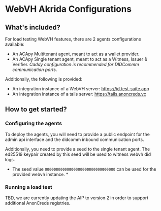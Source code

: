 # WebVH Akrida Configurations

## What's included?
For load testing WebVH features, there are 2 agents configurations available:
- An ACApy Multitenant agent, meant to act as a wallet provider.
- An ACApy Single tenant agent, meant to act as a Witness, Issuer & Verifier.
*Caddy configuration is recommended for DIDCommm communication ports.*

Additionally, the following is provided:
- An integration instance of a WebVH server: https://id.test-suite.app
- An integration instance of a tails server: https://tails.anoncreds.vc

## How to get started?

### Configuring the agents

To deploy the agents, you will need to provide a public endpoint for the admin api interface and the didcomm inbound communication ports.

Additionally, you need to provide a seed to the single tenant agent. The ed25519 keypair created by this seed will be used to witness webvh did logs.
* The seed value `00000000000000000000000000000000` can be used for the provided webvh instance. *

### Running a load test

TBD, we are currently updating the AIP to version 2 in order to support additional AnonCreds registries.
